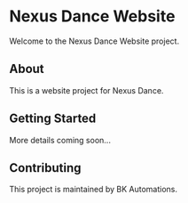# Nexus Dance Website

Welcome to the Nexus Dance Website project.

## About

This is a website project for Nexus Dance.

## Getting Started

More details coming soon...

## Contributing

This project is maintained by BK Automations. 